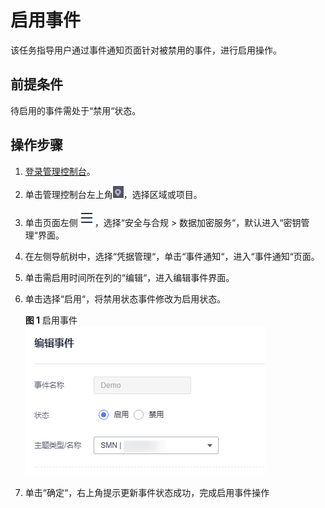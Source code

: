 # 启用事件<a name="dew_01_2010"></a>

该任务指导用户通过事件通知页面针对被禁用的事件，进行启用操作。

## 前提条件<a name="section5111236142517"></a>

待启用的事件需处于“禁用“状态。

## 操作步骤<a name="section1237115216252"></a>

1.  [登录管理控制台](https://console.huaweicloud.com)。
2.  单击管理控制台左上角![](figures/icon_region-4.png)，选择区域或项目。
3.  单击页面左侧![](figures/icon-servicelist-5.png)，选择“安全与合规  \>  数据加密服务“，默认进入“密钥管理“界面。
4.  在左侧导航树中，选择“凭据管理“，单击“事件通知“，进入“事件通知“页面。
5.  单击需启用时间所在列的“编辑“，进入编辑事件界面。
6.  单击选择“启用“，将禁用状态事件修改为启用状态。

    **图 1**  启用事件<a name="fig14394121117578"></a>  
    ![](figures/启用事件.png "启用事件")

7.  单击“确定“，右上角提示更新事件状态成功，完成启用事件操作

